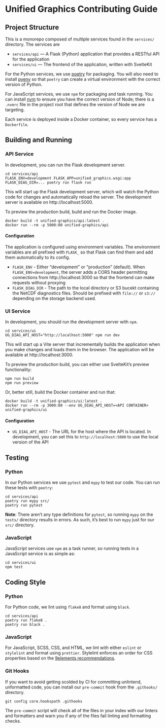 # Unified Graphics Contributing Guide

## Project Structure

This is a monorepo composed of multiple services found in the `services/`
directory. The services are

- `services/api` — A Flask (Python) application that provides a RESTful API for
  the application
- `services/ui` — The frontend of the application, written with SvelteKit

For the Python services, we use [poetry](https://python-poetry.org/) for
packaging. You will also need to install [pyenv](https://github.com/pyenv/pyenv)
so that `poetry` can create a virtual environment with the correct version of
Python.

For JavaScript services, we use `npm` for packaging and task running. You can
install [nvm](https://github.com/nvm-sh/nvm) to ensure you have the correct
version of Node; there is a `.nvmrc` file in the project root that defines the
version of Node we are targeting.

Each service is deployed inside a Docker container, so every service has a
`Dockerfile`.

## Building and Running

### API Service

In development, you can run the Flask development server.

```
cd services/api
FLASK_ENV=development FLASK_APP=unified_graphics.wsgi:app FLASK_DIAG_DIR=... poetry run flask run
```

This will start up the Flask development server, which will watch the Python
code for changes and automatically reload the server. The development server is
available on http://localhost:5000.

To preview the production build, build and run the Docker image.

```
docker build -t unified-graphics/api:latest .
docker run --rm -p 5000:80 unified-graphics/api
```

#### Configuration

The application is configured using environment variables. The environment
variables are all prefixed with `FLASK_` so that Flask can find them and add
them automatically to its config.

- `FLASK_ENV` - Either “development” or “production” (default). When
  `FLASK_ENV=development`, the server adds a CORS header permitting connections
  from http://localhost:3000 so that the frontend can make requests without
  proxying
- `FLASK_DIAG_DIR` - The path to the local directory or S3 bucekt containing the
  NetCDF diagnostics files. Should be prefixed with `file://` or `s3://` depending
  on the storage backend used.

### UI Service

In development, you should run the development server with `npm`.

```
cd services/ui
UG_DIAG_API_HOST="http://localhost:5000" npm run dev
```

This will start up a Vite server that incrementally builds the application when
you make changes and loads them in the browser. The application will be
available at http://localhost:3000.

To preview the production build, you can either use SvelteKit’s preview
functionality:

```
npm run build
npm run preview
```

Or, better still, build the Docker container and run that:

```
docker build -t unified-graphics/ui:latest .
docker run --rm -p 3000:80 --env UG_DIAG_API_HOST=<API CONTAINER> unified-graphics/ui
```

#### Configuration

- `UG_DIAG_API_HOST` - The URL for the host where the API is located. In
  development, you can set this to `http://localhost:5000` to use the local
  version of the API

## Testing

### Python

In our Python services we use `pytest` and `mypy` to test our code. You can run
these tests with `poetry`:

```
cd services/api
poetry run mypy src/
poetry run pytest
```

**Note**: There aren’t any type definitions for `pytest`, so running `mypy` on
the `tests/` directory results in errors. As such, it’s best to run `mypy` just
for our `src/` directory.

### JavaScript

JavaScript services use `npm` as a task runner, so running tests in a JavaScript
service is as simple as:

```
cd services/ui
npm test
```

## Coding Style

### Python

For Python code, we lint using `flake8` and format using `black`.

```
cd services/api
poetry run flake8 .
poetry run black .
```

### JavaScript

For JavaScript, SCSS, CSS, and HTML, we lint with either `eslint` or `stylelint`
and format using `prettier`. Stylelint enforces an order for CSS properties
based on the [9elements recommendations](https://9elements.com/css-rule-order/).

### Git Hooks

If you want to avoid getting scolded by CI for committing unlintend, unformatted
code, you can install our `pre-commit` hook from the `.githooks/` directory.

```
git config core.hookspath .githooks
```

The `pre-commit` script will check all of the files in your index with our
linters and formatters and warn you if any of the files fail linting and
formatting checks.
